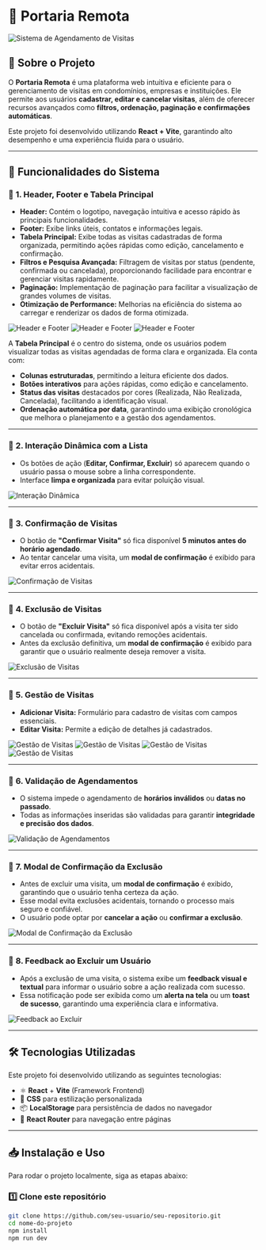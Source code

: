 # 🏢 Portaria Remota

![Sistema de Agendamento de Visitas](./src/preview/inicio.png)

## 📖 Sobre o Projeto

O **Portaria Remota** é uma plataforma web intuitiva e eficiente para o gerenciamento de visitas em condomínios, empresas e instituições. Ele permite aos usuários **cadastrar, editar e cancelar visitas**, além de oferecer recursos avançados como **filtros, ordenação, paginação e confirmações automáticas**.

Este projeto foi desenvolvido utilizando **React + Vite**, garantindo alto desempenho e uma experiência fluida para o usuário.

---

## 🚀 **Funcionalidades do Sistema**

### 📌 **1. Header, Footer e Tabela Principal**  
- **Header:** Contém o logotipo, navegação intuitiva e acesso rápido às principais funcionalidades.  
- **Footer:** Exibe links úteis, contatos e informações legais.  
- **Tabela Principal:** Exibe todas as visitas cadastradas de forma organizada, permitindo ações rápidas como edição, cancelamento e confirmação.  
- **Filtros e Pesquisa Avançada:** Filtragem de visitas por status (pendente, confirmada ou cancelada), proporcionando facilidade para encontrar e gerenciar visitas rapidamente.  
- **Paginação:** Implementação de paginação para facilitar a visualização de grandes volumes de visitas.  
- **Otimização de Performance:** Melhorias na eficiência do sistema ao carregar e renderizar os dados de forma otimizada.  

![Header e Footer](./src/preview/Inicio.png)
![Header e Footer](./src/preview/Tabela.png)
![Header e Footer](./src/preview/footer.png)

A **Tabela Principal** é o centro do sistema, onde os usuários podem visualizar todas as visitas agendadas de forma clara e organizada. Ela conta com:  

- **Colunas estruturadas**, permitindo a leitura eficiente dos dados.  
- **Botões interativos** para ações rápidas, como edição e cancelamento.  
- **Status das visitas** destacados por cores (Realizada, Não Realizada, Cancelada), facilitando a identificação visual.  
- **Ordenação automática por data**, garantindo uma exibição cronológica que melhora o planejamento e a gestão dos agendamentos.  
---


### 📌 **2. Interação Dinâmica com a Lista**
- Os botões de ação (**Editar, Confirmar, Excluir**) só aparecem quando o usuário passa o mouse sobre a linha correspondente.
- Interface **limpa e organizada** para evitar poluição visual.

![Interação Dinâmica](./src/preview/botoes.png)

---

### 📌 **3. Confirmação de Visitas**
- O botão de **"Confirmar Visita"** só fica disponível **5 minutos antes do horário agendado**.
- Ao tentar cancelar uma visita, um **modal de confirmação** é exibido para evitar erros acidentais.

![Confirmação de Visitas](./src/preview/botoes02.png)

---

### 📌 **4. Exclusão de Visitas**  
- O botão de **"Excluir Visita"** só fica disponível após a visita ter sido cancelada ou confirmada, evitando remoções acidentais.  
- Antes da exclusão definitiva, um **modal de confirmação** é exibido para garantir que o usuário realmente deseja remover a visita.  

![Exclusão de Visitas](./src/preview/botoes03.png)  

---

### 📌 **5. Gestão de Visitas**
- **Adicionar Visita:** Formulário para cadastro de visitas com campos essenciais.
- **Editar Visita:** Permite a edição de detalhes já cadastrados.

![Gestão de Visitas](./src/preview/AddVisita.png)
![Gestão de Visitas](./src/preview/AddVisitaTable.png)
![Gestão de Visitas](./src/preview/EditVisita.png)
![Gestão de Visitas](./src/preview/EditVisitaTable.png)

---

### 📌 **6. Validação de Agendamentos**
- O sistema impede o agendamento de **horários inválidos** ou **datas no passado**.
- Todas as informações inseridas são validadas para garantir **integridade e precisão dos dados**.

![Validação de Agendamentos](./src/preview/Validacao.png)

---

### 📌 **7. Modal de Confirmação da Exclusão**  
- Antes de excluir uma visita, um **modal de confirmação** é exibido, garantindo que o usuário tenha certeza da ação.  
- Esse modal evita exclusões acidentais, tornando o processo mais seguro e confiável.  
- O usuário pode optar por **cancelar a ação** ou **confirmar a exclusão**.  

![Modal de Confirmação da Exclusão](./src/preview/ModalConfirmacao.png)  

---

### 📌 **8. Feedback ao Excluir um Usuário**  
- Após a exclusão de uma visita, o sistema exibe um **feedback visual e textual** para informar o usuário sobre a ação realizada com sucesso.  
- Essa notificação pode ser exibida como um **alerta na tela** ou um **toast de sucesso**, garantindo uma experiência clara e informativa.  

![Feedback ao Excluir](./src/preview/Notification.png)  

---


## 🛠 **Tecnologias Utilizadas**
Este projeto foi desenvolvido utilizando as seguintes tecnologias:

- ⚛️ **React** + **Vite** (Framework Frontend)
- 🎨 **CSS** para estilização personalizada
- 📦 **LocalStorage** para persistência de dados no navegador
- 📍 **React Router** para navegação entre páginas

---

## 📥 **Instalação e Uso**
Para rodar o projeto localmente, siga as etapas abaixo:

### 1️⃣ **Clone este repositório**
```sh
git clone https://github.com/seu-usuario/seu-repositorio.git
cd nome-do-projeto
npm install
npm run dev
